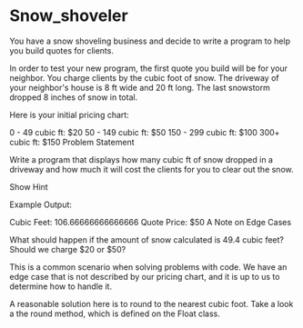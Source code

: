 # Snow_shoveler
You have a snow shoveling business and decide to write a program to help you build quotes for clients.

In order to test your new program, the first quote you build will be for your neighbor. You charge clients by the cubic foot of snow. The driveway of your neighbor's house is 8 ft wide and 20 ft long. The last snowstorm dropped 8 inches of snow in total.

Here is your initial pricing chart:

0 - 49 cubic ft:  $20
50 - 149 cubic ft: $50
150 - 299 cubic ft: $100
300+ cubic ft: $150
Problem Statement

Write a program that displays how many cubic ft of snow dropped in a driveway and how much it will cost the clients for you to clear out the snow.

Show Hint

Example Output:

Cubic Feet: 106.66666666666666
Quote Price: $50
A Note on Edge Cases

What should happen if the amount of snow calculated is 49.4 cubic feet? Should we charge $20 or $50?

This is a common scenario when solving problems with code. We have an edge case that is not described by our pricing chart, and it is up to us to determine how to handle it.

A reasonable solution here is to round to the nearest cubic foot. Take a look a the round method, which is defined on the Float class.
